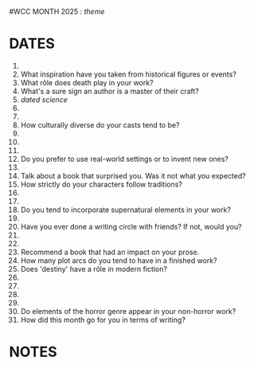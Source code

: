 #WCC MONTH 2025 : *theme*
<!-- dracula -->

# DATES
1. 
2. What inspiration have you taken from historical figures or events?
3. What rôle does death play in your work?
4. What's a sure sign an author is a master of their craft?
5. *dated science*
6. 
7. 
8. How culturally diverse do your casts tend to be?
9. 
10. 
11. 
12. Do you prefer to use real-world settings or to invent new ones?
13. 
14. Talk about a book that surprised you. Was it not what you expected?
15. How strictly do your characters follow traditions?
16. 
17. 
18. Do you tend to incorporate supernatural elements in your work? 
19. 
20. Have you ever done a writing circle with friends? If not, would you?
21. 
22. 
23. Recommend a book that had an impact on your prose.
24. How many plot arcs do you tend to have in a finished work?
25. Does 'destiny' have a rôle in modern fiction?
26. 
27. 
28. 
29. 
30. Do elements of the horror genre appear in your non-horror work?
31. How did this month go for you in terms of writing?

# NOTES
